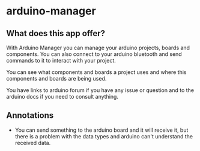 # arduino-manager

## What does this app offer?
With Arduino Manager you can manage your arduino projects, boards and components.
You can also connect to your arduino bluetooth and send commands to it to interact with your project.

You can see what components and boards a project uses and where this components and boards are being used.

You have links to arduino forum if you have any issue or question and to the arduino docs if you need to consult anything.

## Annotations
- You can send something to the arduino board and it will receive it, but there is a problem with the data types and arduino can't understand the received data.
